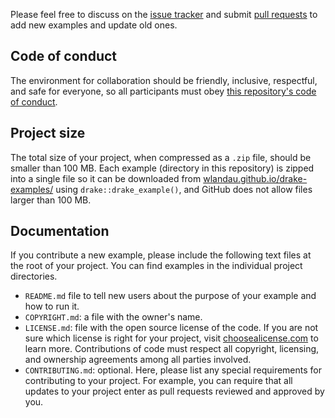 Please feel free to discuss on the [issue tracker](https://github.com/wlandau/drake-examples/issues) and submit [pull requests](https://github.com/wlandau/drake-examples/pulls) to add new examples and update old ones.
 
## Code of conduct
 
The environment for collaboration should be friendly, inclusive, respectful, and safe for everyone, so all participants must obey [this repository's code of conduct](https://github.com/wlandau/drake-examples/blob/main/CONDUCT.md).

## Project size

The total size of your project, when compressed as a `.zip` file, should be smaller than 100 MB. Each example (directory in this repository) is zipped into a single file so it can be downloaded from [wlandau.github.io/drake-examples/](https://wlandau.github.io/drake-examples/) using `drake::drake_example()`, and GitHub does not allow files larger than 100 MB.

## Documentation

If you contribute a new example, please include the following text files at the root of your project. You can find examples in the individual project directories.

- `README.md` file to tell new users about the purpose of your example and how to run it.
- `COPYRIGHT.md`: a file with the owner's name.
- `LICENSE.md`: file with the open source license of the code.  If you are not sure which license is right for your project, visit [choosealicense.com](https://choosealicense.com/) to learn more. Contributions of code must respect all copyright, licensing, and ownership agreements among all parties involved.
- `CONTRIBUTING.md`: optional. Here, please list any special requirements for contributing to your project. For example, you can require that all updates to your project enter as pull requests reviewed and approved by you.
